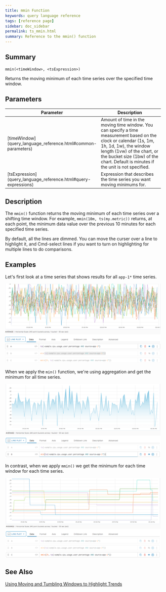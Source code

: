 ```yaml
---
title: mmin Function
keywords: query language reference
tags: [reference page]
sidebar: doc_sidebar
permalink: ts_mmin.html
summary: Reference to the mmin() function
---
```


## Summary

```
mmin(<timeWindow>, <tsExpression>)
```
Returns the moving minimum of each time series over the specified time window.

## Parameters

<table>
<tbody>
<thead>
<tr><th width="20%">Parameter</th><th width="80%">Description</th></tr>
</thead>
<tr>
<td markdown="span">[timeWindow](query_language_reference.html#common-parameters)</td>
<td>Amount of time in the moving time window. You can specify a time measurement based on the clock or calendar (1s, 1m, 1h, 1d, 1w), the window length (1vw) of the chart, or the bucket size (1bw) of the chart. Default is minutes if the unit is not specified.</td></tr>
<tr>
<td markdown="span">[tsExpression](query_language_reference.html#query-expressions)</td>
<td>Expression that describes the time series you want moving minimums for.  </td></tr>
</tbody>
</table>

## Description

The `mmin()` function returns the moving minimum of each time series over a shifting time window. For example, `mmin(10m, ts(my.metric))` returns, at each point, the minimum data value over the previous 10 minutes for each specified time series.

By default, all the lines are dimmed. You can move the curser over a line to highlight it, and Cmd-select lines if you want to turn on highlighting for multiple lines to do comparisons.

## Examples

Let's first look at a time series that shows results for all `app-1*` time series.

![mmin](images/ts_mmin_before.png)

When we apply the `min()` function, we're using aggregation and get the minimum for all time series.

![mmin](images/ts_mmin_min.png)

In contrast, when we apply `mmin()` we get the minimum for each time window for each time series.

![mmin](images/ts_mmin.png)

## See Also

[Using Moving and Tumbling Windows to Highlight Trends](query_language_windows_trends.html)

